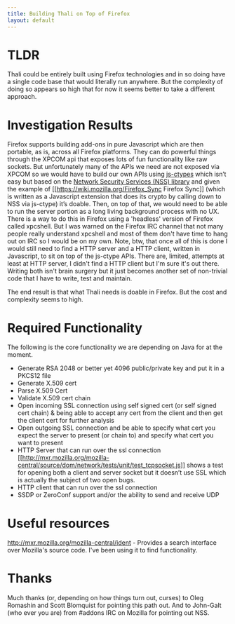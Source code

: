 ```yaml
---
title: Building Thali on Top of Firefox
layout: default
---
```


# TLDR 

Thali could be entirely built using Firefox technologies and in so doing have a single code base that would literally run anywhere. But the complexity of doing so appears so high that for now it seems better to take a different approach.

# Investigation Results 

Firefox supports building add-ons in pure Javascript which are then portable, as is, across all Firefox platforms. They can do powerful things through the XPCOM api that exposes lots of fun functionality like raw sockets. But unfortunately many of the APIs we need are not exposed via XPCOM so we would have to build our own APIs using [js-ctypes](https://developer.mozilla.org/en-US/docs/Mozilla/js-ctypes) which isn’t easy but based on the [Network Security Services (NSS) library](https://developer.mozilla.org/en-US/docs/NSS) and given the example of [[https://wiki.mozilla.org/Firefox_Sync Firefox Sync]] (which is written as a Javascript extension that does its crypto by calling down to NSS via js-ctype) it’s doable. Then, on top of that, we would need to be able to run the server portion as a long living background process with no UX. There is a way to do this in Firefox using a 'headless' version of Firefox called xpcshell. But I was warned on the Firefox IRC channel that not many people really understand xpcshell and most of them don't have time to hang out on IRC so I would be on my own. Note, btw, that once all of this is done I would still need to find a HTTP server and a HTTP client, written in Javascript, to sit on top of the js-ctype APIs. There are, limited, attempts at least at HTTP server, I didn't find a HTTP client but I'm sure it's out there. Writing both isn't brain surgery but it just becomes another set of non-trivial code that I have to write, test and maintain.

The end result is that what Thali needs is doable in Firefox. But the cost and complexity seems to high.

# Required Functionality 

The following is the core functionality we are depending on Java for at the moment.

* Generate RSA 2048 or better yet 4096 public/private key and put it in a PKCS12 file
* Generate X.509 cert 
* Parse X.509 Cert
* Validate X.509 cert chain
* Open incoming SSL connection using self signed cert (or self signed cert chain) & being able to accept any cert from the client and then get the client cert for further analysis
* Open outgoing SSL connection and be able to specify what cert you expect the server to present (or chain to) and specify what cert you want to present
* HTTP Server that can run over the ssl connection  [[http://mxr.mozilla.org/mozilla-central/source/dom/network/tests/unit/test_tcpsocket.js]] shows a test for opening both a client and server socket but it doesn’t use SSL which is actually the subject of two open bugs.
* HTTP client that can run over the ssl connection
* SSDP or ZeroConf support and/or the ability to send and receive UDP

# Useful resources 

http://mxr.mozilla.org/mozilla-central/ident - Provides a search interface over Mozilla's source code. I've been using it to find functionality.

# Thanks 

Much thanks (or, depending on how things turn out, curses) to Oleg Romashin and Scott Blomquist for pointing this path out. And to John-Galt (who ever you are) from #addons IRC on Mozilla for pointing out NSS.


